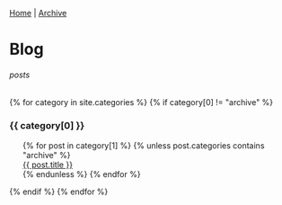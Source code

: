 [Home](https://github.enim.ga/) |
[Archive](https://github.enim.ga/archive)

# Blog
###### posts
{% for category in site.categories %}
  {% if category[0] != "archive" %}
  <h3>{{ category[0] }}</h3>
  <ul>
    {% for post in category[1] %}
    {% unless post.categories contains "archive" %}
      <li style="list-style-type: none;"><a href="{{ post.url }}">{{ post.title }}</a></li>
    {% endunless %}
    {% endfor %}
  </ul>
{% endif %}
{% endfor %}
